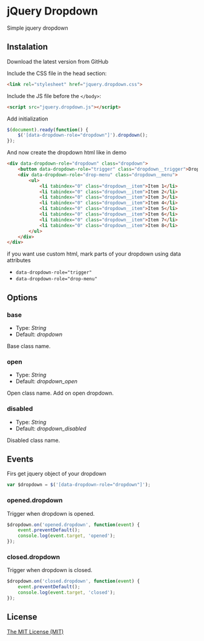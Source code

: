 # jQuery Dropdown

Simple jquery dropdown

## Instalation

Download the latest version from GitHub

Include the CSS file in the head section:

```html
<link rel="stylesheet" href="jquery.dropdown.css">
```

Include the JS file before the `</body>`:

```html
<script src="jquery.dropdown.js"></script>
```

Add initialization

```js
$(document).ready(function() {
	$('[data-dropdown-role="dropdown"]').dropdown();
});
```

And now create the dropdown html like in demo

```html
<div data-dropdown-role="dropdown" class="dropdown">
	<button data-dropdown-role="trigger" class="dropdown__trigger">Dropdown<span class="dropdown__caret"></span></button>
	<div data-dropdown-role="drop-menu" class="dropdown__menu">
		<ul>
			<li tabindex="0" class="dropdown__item">Item 1</li>
			<li tabindex="0" class="dropdown__item">Item 2</li>
			<li tabindex="0" class="dropdown__item">Item 3</li>
			<li tabindex="0" class="dropdown__item">Item 4</li>
			<li tabindex="0" class="dropdown__item">Item 5</li>
			<li tabindex="0" class="dropdown__item">Item 6</li>
			<li tabindex="0" class="dropdown__item">Item 7</li>
			<li tabindex="0" class="dropdown__item">Item 8</li>
		</ul>
	</div>
</div>
```

if you want use custom html, mark parts of your dropdown using data attributes

* `data-dropdown-role="trigger"`
* `data-dropdown-role="drop-menu"`

## Options

### base
* Type: *String*
* Default: *dropdown*

Base class name.

### open
* Type: *String*
* Default: *dropdown_open*

Open class name. Add on open dropdown.

### disabled
* Type: *String*
* Default: *dropdown_disabled*

Disabled class name.


## Events

Firs get jquery object of your dropdown

```js
var $dropdown = $('[data-dropdown-role="dropdown"]');
```

### opened.dropdown

Trigger when dropdown is opened.

```js
$dropdown.on('opened.dropdown', function(event) {
	event.preventDefault();
	console.log(event.target, 'opened');
});
```

### closed.dropdown

Trigger when dropdown is closed.

```js
$dropdown.on('closed.dropdown', function(event) {
	event.preventDefault();
	console.log(event.target, 'closed');
});
```



## License
[The MIT License (MIT)](LICENSE)
